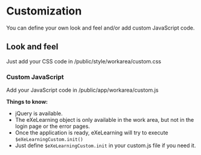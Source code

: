 # Customization

You can define your own look and feel and/or add custom JavaScript code.

## Look and feel

Just add your CSS code in /public/style/workarea/custom.css

### Custom JavaScript

Add your JavaScript code in /public/app/workarea/custom.js

**Things to know:**

* jQuery is available.
* The eXeLearning object is only available in the work area, but not in the login page or the error pages.
* Once the application is ready, eXeLearning will try to execute `$eXeLearningCustom.init()`
* Just define `$eXeLearningCustom.init` in your custom.js file if you need it.
